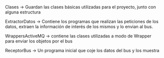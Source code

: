 Clases -> Guardan las clases básicas utilizadas para el proyecto, junto con alguna estructura

ExtractorDatos -> Contiene los programas que realizan las peticiones de los datos, extraen la información de interés de los mismos y lo envian al bus.

WrappersActiveMQ -> contiene las clases utilizadas a modo de Wrapper para enviar los objetos por el bus

ReceptorBus -> Un programa inicial que coje los datos del bus y los muestra
